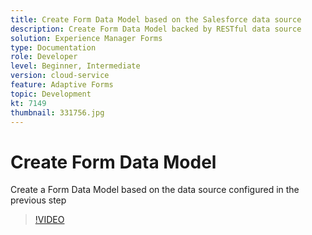 ```yaml
---
title: Create Form Data Model based on the Salesforce data source
description: Create Form Data Model backed by RESTful data source
solution: Experience Manager Forms
type: Documentation
role: Developer
level: Beginner, Intermediate
version: cloud-service
feature: Adaptive Forms
topic: Development
kt: 7149
thumbnail: 331756.jpg
---
```

# Create Form Data Model

Create a Form Data Model based on the data source configured in the previous step

>[!VIDEO](https://video.tv.adobe.com/v/331756/?quality=12&learn=on)
